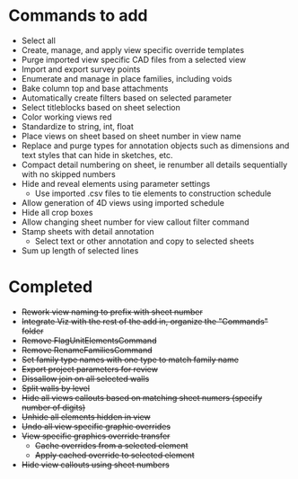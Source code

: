 # Commands to add

+ Select all
+ Create, manage, and apply view specific override templates
+ Purge imported view specific CAD files from a selected view
+ Import and export survey points
+ Enumerate and manage in place families, including voids
+ Bake column top and base attachments
+ Automatically create filters based on selected parameter
+ Select titleblocks based on sheet selection
+ Color working views red
+ Standardize to string, int, float
+ Place views on sheet based on sheet number in view name
+ Replace and purge types for annotation objects such as dimensions and text styles that can hide in sketches, etc.
+ Compact detail numbering on sheet, ie renumber all details sequentially with no skipped numbers
+ Hide and reveal elements using parameter settings
    - Use imported .csv files to tie elements to construction schedule
+ Allow generation of 4D views using imported schedule
+ Hide all crop boxes
+ Allow changing sheet number for view callout filter command
+ Stamp sheets with detail annotation
    - Select text or other annotation and copy to selected sheets
+ Sum up length of selected lines

# Completed

+ ~~Rework view naming to prefix with sheet number~~
+ ~~Integrate Viz with the rest of the add in, organize the "Commands" folder~~
+ ~~Remove FlagUnitElementsCommand~~
+ ~~Remove RenameFamiliesCommand~~
+ ~~Set family type names with one type to match family name~~
+ ~~Export project parameters for review~~
+ ~~Dissallow join on all selected walls~~
+ ~~Split walls by level~~
+ ~~Hide all views callouts based on matching sheet numers (specify number of digits)~~
+ ~~Unhide all elements hidden in view~~
+ ~~Undo all view specific graphic overrides~~
+ ~~View specific graphics override transfer~~
    - ~~Cache overrides from a selected element~~
    - ~~Apply cached override to selected element~~
+ ~~Hide view callouts using sheet numbers~~